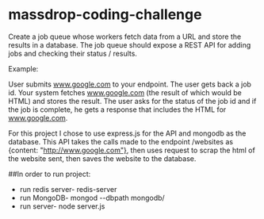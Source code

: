 # massdrop-coding-challenge
Create a job queue whose workers fetch data from a URL and store the results in a database. The job queue should expose a REST API for adding jobs and checking their status / results.

Example:

User submits www.google.com to your endpoint. The user gets back a job id. Your system fetches www.google.com (the result of which would be HTML) and stores the result. The user asks for the status of the job id and if the job is complete, he gets a response that includes the HTML for www.google.com.

For this project I chose to use express.js for the API and mongodb as the database. This API takes the calls made to the endpoint /websites as {content: "http://www.google.com"}, then uses request to scrap the html of the website sent, then saves the website to the database.


##In order to run project:
* run redis server- redis-server
* run MongoDB- mongod --dbpath mongodb/
* run server- node server.js
